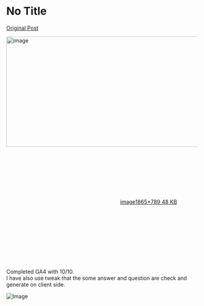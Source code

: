 # No Title

[Original Post](https://discourse.onlinedegree.iitm.ac.in/t/165959/316)

<p><div class="lightbox-wrapper"><a class="lightbox" href="https://europe1.discourse-cdn.com/flex013/uploads/iitm/original/3X/2/1/21dbd684835d5255b1520553a57a871933d026c3.png" data-download-href="/uploads/short-url/4PwKWBnPEoxFuslnxYLCfOUlYHh.png?dl=1" title="image" rel="noopener nofollow ugc"><img src="https://europe1.discourse-cdn.com/flex013/uploads/iitm/optimized/3X/2/1/21dbd684835d5255b1520553a57a871933d026c3_2_690x291.png" alt="image" data-base62-sha1="4PwKWBnPEoxFuslnxYLCfOUlYHh" width="690" height="291" srcset="https://europe1.discourse-cdn.com/flex013/uploads/iitm/optimized/3X/2/1/21dbd684835d5255b1520553a57a871933d026c3_2_690x291.png, https://europe1.discourse-cdn.com/flex013/uploads/iitm/optimized/3X/2/1/21dbd684835d5255b1520553a57a871933d026c3_2_1035x436.png 1.5x, https://europe1.discourse-cdn.com/flex013/uploads/iitm/optimized/3X/2/1/21dbd684835d5255b1520553a57a871933d026c3_2_1380x582.png 2x" data-dominant-color="182A26"><div class="meta"><svg class="fa d-icon d-icon-far-image svg-icon" aria-hidden="true"><use href="#far-image"></use></svg><span class="filename">image</span><span class="informations">1865×789 48 KB</span><svg class="fa d-icon d-icon-discourse-expand svg-icon" aria-hidden="true"><use href="#discourse-expand"></use></svg></div></a></div><br>
Completed GA4 with 10/10.<br>
I have also use tweak that the some answer and question are check and generate on client side.</p>

![Image](https://europe1.discourse-cdn.com/flex013/uploads/iitm/optimized/3X/2/1/21dbd684835d5255b1520553a57a871933d026c3_2_690x291.png)